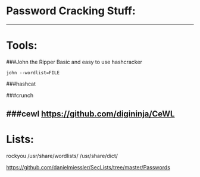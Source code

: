 	
#       Password Cracking Stuff:

------------------------
#   Tools:

###John the Ripper
Basic and easy to use hashcracker

	john --wordlist=FILE

	
###hashcat

###crunch

###cewl
https://github.com/digininja/CeWL
------------------------

#   Lists:

rockyou
/usr/share/wordlists/
/usr/share/dict/

https://github.com/danielmiessler/SecLists/tree/master/Passwords